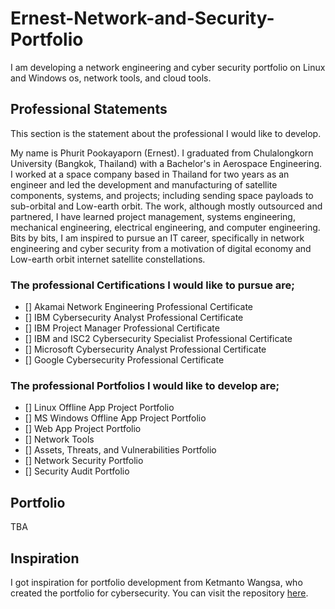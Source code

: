 # Ernest-Network-and-Security-Portfolio
I am developing a network engineering and cyber security portfolio on Linux and Windows os, network tools, and cloud tools.

## Professional Statements
This section is the statement about the professional I would like to develop.

My name is Phurit Pookayaporn (Ernest). I graduated from Chulalongkorn University (Bangkok, Thailand) with a Bachelor's in Aerospace Engineering. I worked at a space company based in Thailand for two years as an engineer and led the development and manufacturing of satellite components, systems, and projects; including sending space payloads to sub-orbital and Low-earth orbit. The work, although mostly outsourced and partnered, I have learned project management, systems engineering, mechanical engineering, electrical engineering, and computer engineering. Bits by bits, I am inspired to pursue an IT career, specifically in network engineering and cyber security from a motivation of digital economy and Low-earth orbit internet satellite constellations.

### The professional Certifications I would like to pursue are;
- [] Akamai Network Engineering Professional Certificate
- [] IBM Cybersecurity Analyst Professional Certificate
- [] IBM Project Manager Professional Certificate
- [] IBM and ISC2 Cybersecurity Specialist Professional Certificate
- [] Microsoft Cybersecurity Analyst Professional Certificate
- [] Google Cybersecurity Professional Certificate

### The professional Portfolios I would like to develop are; 
- [] Linux Offline App Project Portfolio
- [] MS Windows Offline App Project Portfolio
- [] Web App Project Portfolio
- [] Network Tools
- [] Assets, Threats, and Vulnerabilities Portfolio
- [] Network Security Portfolio
- [] Security Audit Portfolio

## Portfolio
TBA

## Inspiration
I got inspiration for portfolio development from Ketmanto Wangsa, who created the portfolio for cybersecurity. You can visit the repository [here]([url](https://github.com/Kwangsa19/Ketmanto-Cybersecurity-Portfolio)).
